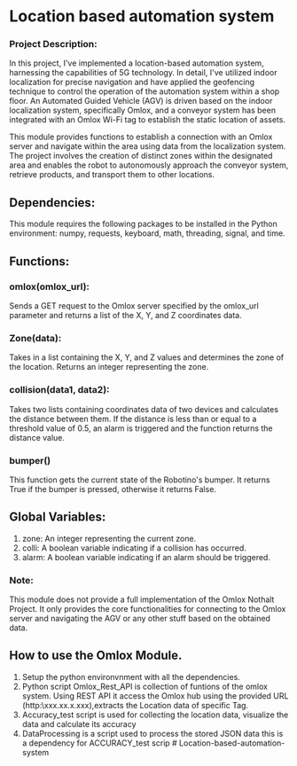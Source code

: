 # Location based automation system 

### Project Description:
In this project, I've implemented a location-based automation system, harnessing the capabilities of 5G technology. In detail, I've utilized indoor localization for precise navigation and have applied the geofencing technique to control the operation of the automation system within a shop floor. An Automated Guided Vehicle (AGV) is driven based on the indoor localization system, specifically Omlox, and a conveyor system has been integrated with an Omlox Wi-Fi tag to establish the static location of assets.

This module provides functions to establish a connection with an Omlox server and navigate within the area using data from the localization system. The project involves the creation of distinct zones within the designated area and enables the robot to autonomously approach the conveyor system, retrieve products, and transport them to other locations.

## Dependencies:
This module requires the following packages to be installed in the Python environment: numpy, requests, keyboard, math, threading, signal, and time.

## Functions:

### omlox(omlox_url): 
Sends a GET request to the Omlox server specified by the omlox_url parameter and returns a list of the X, Y, and Z coordinates data.

### Zone(data): 
Takes in a list containing the X, Y, and Z values and determines the zone of the location. Returns an integer representing the zone.

### collision(data1, data2): 
Takes two lists containing coordinates data of two devices and calculates the distance between them. If the distance is less than or equal to a threshold value of 0.5, an alarm is triggered and the function returns the distance value.

### bumper()
This function gets the current state of the Robotino's bumper. It returns True if the bumper is pressed, otherwise it returns False.


## Global Variables:

1. zone: An integer representing the current zone.
2. colli: A boolean variable indicating if a collision has occurred.
3. alarm: A boolean variable indicating if an alarm should be triggered.

### Note:
This module does not provide a full implementation of the Omlox Nothalt Project. It only provides the core functionalities for connecting to the Omlox server and navigating the AGV or any other stuff based on the obtained data.


## How to use the Omlox Module.
1. Setup the python environvnment with all the dependencies.
2. Python script Omlox_Rest_API is collection of funtions of the omlox system. Using REST API it access the Omlox hub using the provided URL (http:\\xxx.xx.x.xxx),extracts the Location data of specific Tag.
3. Accuracy_test script is used for collecting the location data, visualize the data and calculate its accuracy  
4. DataProcessing is a script used to process the stored JSON data this is a dependency for ACCURACY_test scrip
#   L o c a t i o n - b a s e d - a u t o m a t i o n - s y s t e m  
 